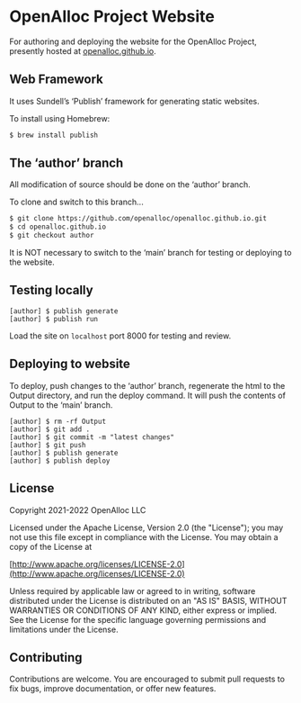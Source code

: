 
# OpenAlloc Project Website

For authoring and deploying the website for the OpenAlloc Project,
presently hosted at [openalloc.github.io](https://openalloc.github.io).

## Web Framework

It uses Sundell’s ‘Publish’ framework for generating static websites.

To install using Homebrew:

```bash
$ brew install publish
```

## The ‘author’ branch

All modification of source should be done on the ‘author’ branch.

To clone and switch to this branch...

```bash
$ git clone https://github.com/openalloc/openalloc.github.io.git
$ cd openalloc.github.io
$ git checkout author
```

It is NOT necessary to switch to the ‘main’ branch for testing or
deploying to the website.

## Testing locally

```
[author] $ publish generate
[author] $ publish run
```

Load the site on `localhost` port 8000 for testing and review.

## Deploying to website

To deploy, push changes to the ‘author’ branch, regenerate the html to the
Output directory, and run the deploy command. It will push the contents of
Output to the ‘main’ branch.

```
[author] $ rm -rf Output
[author] $ git add .
[author] $ git commit -m "latest changes"
[author] $ git push
[author] $ publish generate
[author] $ publish deploy
```

## License

Copyright 2021-2022 OpenAlloc LLC

Licensed under the Apache License, Version 2.0 (the "License"); you may
not use this file except in compliance with the License. You may obtain
a copy of the License at

[http://www.apache.org/licenses/LICENSE-2.0](http://www.apache.org/licenses/LICENSE-2.0)

Unless required by applicable law or agreed to in writing, software
distributed under the License is distributed on an "AS IS" BASIS, WITHOUT
WARRANTIES OR CONDITIONS OF ANY KIND, either express or implied. See the
License for the specific language governing permissions and limitations
under the License.

## Contributing

Contributions are welcome. You are encouraged to submit pull requests to
fix bugs, improve documentation, or offer new features. 

